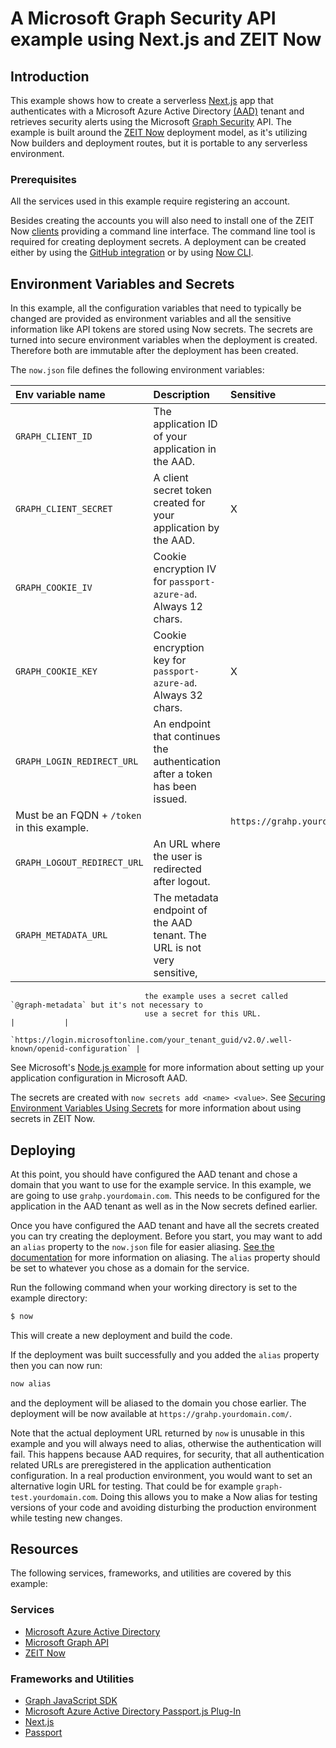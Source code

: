 #  A Microsoft Graph Security API example using Next.js and ZEIT Now

## Introduction

This example shows how to create a serverless [Next.js](https://nextjs.org) app
that authenticates with a Microsoft Azure Active Directory
[(AAD)](https://azure.microsoft.com/en-us/services/active-directory/) tenant and
retrieves security alerts using the
Microsoft [Graph Security](https://developer.microsoft.com/en-us/graph) API.
The example is built around the
[ZEIT Now](https://zeit.co/now) deployment model, as it's utilizing Now
builders and deployment routes, but it is portable to any serverless
environment.

### Prerequisites

All the services used in this example require registering an account.

Besides creating the accounts you will also need to install one of the
ZEIT Now [clients](https://zeit.co/download) providing a command line
interface. The command line tool is required for creating deployment
secrets. A deployment can be created either by using the [GitHub integration](https://zeit.co/github) or by using [Now CLI](https://zeit.co/download#now-cli).

## Environment Variables and Secrets

In this example, all the configuration variables that need to typically be
changed are provided as environment variables and all the sensitive information
like API tokens are stored using Now secrets. The secrets are turned into secure
environment variables when the deployment is created. Therefore both are
immutable after the deployment has been created.

The `now.json` file defines the following environment variables:

| Env variable name             | Description                                                                   | Sensitive | Example                                           |
|:------------------------------|:------------------------------------------------------------------------------|:----------|:--------------------------------------------------|
| `GRAPH_CLIENT_ID`             | The application ID of your application in the AAD.                            |           | `@graph-client-id`                                |
| `GRAPH_CLIENT_SECRET`         | A client secret token created for your application by the AAD.                | X         | `@graph-secret-test`                              |
| `GRAPH_COOKIE_IV`             | Cookie encryption IV for `passport-azure-ad`.  Always 12 chars.               |           | `1234abcdef90`                                    |
| `GRAPH_COOKIE_KEY`            | Cookie encryption key for `passport-azure-ad`. Always 32 chars.               | X         | `@graph-cookie-key`                               |
| `GRAPH_LOGIN_REDIRECT_URL`    | An endpoint that continues the authentication after a token has been issued.  |
                                  Must be an FQDN + `/token` in this example.                                   |           | `https://grahp.yourdomain.com/token`              |
| `GRAPH_LOGOUT_REDIRECT_URL`   | An URL where the user is redirected after logout.                             |           | `https://grahp.yourdomain.com/`                   |
| `GRAPH_METADATA_URL`          | The metadata endpoint of the AAD tenant. The URL is not very sensitive,
                                  the example uses a secret called `@graph-metadata` but it's not necessary to
                                  use a secret for this URL.                                                    |           |
                                  `https://login.microsoftonline.com/your_tenant_guid/v2.0/.well-known/openid-configuration` |

See Microsoft's [Node.js example](https://github.com/microsoftgraph/nodejs-security-sample/)
for more information about setting up your application configuration in
Microsoft AAD.

The secrets are created with `now secrets add <name> <value>`. See
[Securing Environment Variables Using Secrets](https://zeit.co/docs/v2/deployments/environment-variables-and-secrets/)
for more information about using secrets in ZEIT Now.

## Deploying

At this point, you should have configured the AAD tenant and chose a domain that
you want to use for the example service. In this example, we are going to use
`grahp.yourdomain.com`. This needs to be configured for the application in the
AAD tenant as well as in the Now secrets defined earlier.

Once you have configured the AAD tenant and have all the secrets created you can
try creating the deployment. Before you start, you may want to add an `alias`
property to the `now.json` file for easier aliasing. [See the documentation](https://zeit.co/docs/v2/deployments/configuration#alias) for more information on aliasing. The `alias`
property should be set to whatever you chose as a domain for the service.

Run the following command when your working directory is set to the example
directory:

```bash
$ now
```

This will create a new deployment and build the code.

If the deployment was built successfully and you added the `alias` property then
you can now run:

```bash
now alias
```

and the deployment will be aliased to the domain you chose earlier. The
deployment will be now available at `https://grahp.yourdomain.com/`.

Note that the actual deployment URL returned by `now` is unusable in this
example and you will always need to alias, otherwise the authentication will
fail. This happens because AAD requires, for security, that all authentication
related URLs are preregistered in the application authentication configuration.
In a real production environment, you would want to set an alternative login URL
for testing. That could be for example `graph-test.yourdomain.com`. Doing this
allows you to make a Now alias for testing versions of your code and avoiding
disturbing the production environment while testing new changes.

## Resources

The following services, frameworks, and utilities are covered by this example:

### Services

- [Microsoft Azure Active Directory](https://azure.microsoft.com/en-us/services/active-directory/)
- [Microsoft Graph API](https://developer.microsoft.com/en-us/graph)
- [ZEIT Now](https://zeit.co/now)

### Frameworks and Utilities

- [Graph JavaScript SDK](https://github.com/microsoftgraph/msgraph-sdk-javascript)
- [Microsoft Azure Active Directory Passport.js Plug-In](https://github.com/AzureAD/passport-azure-ad)
- [Next.js](https://github.com/zeit/next.js)
- [Passport](https://github.com/jaredhanson/passport)
